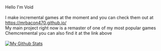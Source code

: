 Hello I'm Void<br><br>
I make incremental games at the moment and you can check them out at https://mrbacon470.github.io/<br>
My main project right now is a remaster of one of my most popular games Chemcremental you can also find it at the link above<br><br>
[![My Github Stats](https://github-readme-stats.vercel.app/api?username=MrBacon470)](https://github.com/anuraghazra/github-readme-stats)

<!--
**MrBacon470/MrBacon470** is a ✨ _special_ ✨ repository because its `README.md` (this file) appears on your GitHub profile.

Here are some ideas to get you started:

- 🔭 I’m currently working on ...
- 🌱 I’m currently learning ...
- 👯 I’m looking to collaborate on ...
- 🤔 I’m looking for help with ...
- 💬 Ask me about ...
- 📫 How to reach me: ...
- 😄 Pronouns: ...
- ⚡ Fun fact: ...
-->
